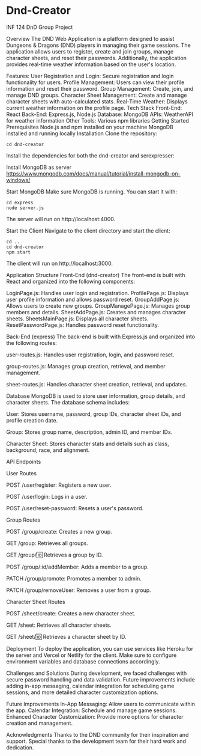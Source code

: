 # Dnd-Creator
INF 124 DnD Group Project

Overview
The DND Web Application is a platform designed to assist Dungeons & Dragons (DND) players in managing their game sessions. The application allows users to register, create and join groups, manage character sheets, and reset their passwords. Additionally, the application provides real-time weather information based on the user's location.

Features:
User Registration and Login: Secure registration and login functionality for users.
Profile Management: Users can view their profile information and reset their password.
Group Management: Create, join, and manage DND groups.
Character Sheet Management: Create and manage character sheets with auto-calculated stats.
Real-Time Weather: Displays current weather information on the profile page.
Tech Stack
Front-End: React
Back-End: Express.js, Node.js
Database: MongoDB
APIs: WeatherAPI for weather information
Other Tools: Various npm libraries
Getting Started
Prerequisites
Node.js and npm installed on your machine
MongoDB installed and running locally
Installation
Clone the repository:

```
cd dnd-creator
```
Install the dependencies for both the dnd-creator and serexpresser:

Install MongoDB as server
https://www.mongodb.com/docs/manual/tutorial/install-mongodb-on-windows/

Start MongoDB
Make sure MongoDB is running. You can start it with:

```
cd express
node server.js
```
The server will run on http://localhost:4000.

Start the Client
Navigate to the client directory and start the client:

```
cd ..
cd dnd-creator
npm start
```
The client will run on http://localhost:3000.

Application Structure
Front-End (dnd-creator)
The front-end is built with React and organized into the following components:

LoginPage.js: Handles user login and registration.
ProfilePage.js: Displays user profile information and allows password reset.
GroupAddPage.js: Allows users to create new groups.
GroupManagePage.js: Manages group members and details.
SheetAddPage.js: Creates and manages character sheets.
SheetsMainPage.js: Displays all character sheets.
ResetPasswordPage.js: Handles password reset functionality.

Back-End (express)
The back-end is built with Express.js and organized into the following routes:

user-routes.js: Handles user registration, login, and password reset.

group-routes.js: Manages group creation, retrieval, and member management.

sheet-routes.js: Handles character sheet creation, retrieval, and updates.

Database
MongoDB is used to store user information, group details, and character sheets. The database schema includes:

User: Stores username, password, group IDs, character sheet IDs, and profile creation date.

Group: Stores group name, description, admin ID, and member IDs.

Character Sheet: Stores character stats and details such as class, background, race, and alignment.

API Endpoints

User Routes

POST /user/register: Registers a new user.

POST /user/login: Logs in a user.

POST /user/reset-password: Resets a user's password.

Group Routes

POST /group/create: Creates a new group.

GET /group: Retrieves all groups.

GET /group/:id: Retrieves a group by ID.

POST /group/:id/addMember: Adds a member to a group.

PATCH /group/promote: Promotes a member to admin.

PATCH /group/removeUser: Removes a user from a group.

Character Sheet Routes

POST /sheet/create: Creates a new character sheet.

GET /sheet: Retrieves all character sheets.

GET /sheet/:id: Retrieves a character sheet by ID.

Deployment
To deploy the application, you can use services like Heroku for the server and Vercel or Netlify for the client. Make sure to configure environment variables and database connections accordingly.

Challenges and Solutions
During development, we faced challenges with secure password handling and data validation. Future improvements include adding in-app messaging, calendar integration for scheduling game sessions, and more detailed character customization options.

Future Improvements
In-App Messaging: Allow users to communicate within the app.
Calendar Integration: Schedule and manage game sessions.
Enhanced Character Customization: Provide more options for character creation and management.

Acknowledgments
Thanks to the DND community for their inspiration and support.
Special thanks to the development team for their hard work and dedication.
